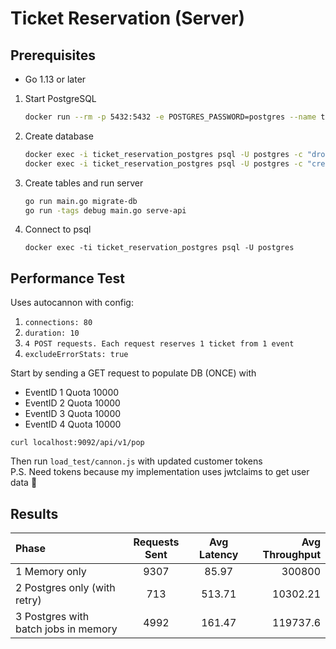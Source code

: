 # Ticket Reservation (Server)

## Prerequisites

- Go 1.13 or later

1. Start PostgreSQL

   ```sh
   docker run --rm -p 5432:5432 -e POSTGRES_PASSWORD=postgres --name ticket_reservation_postgres postgres:12-alpine
   ```

2. Create database

   ```sh
   docker exec -i ticket_reservation_postgres psql -U postgres -c "drop database if exists ticket_reservation" &&
   docker exec -i ticket_reservation_postgres psql -U postgres -c "create database ticket_reservation"
   ```

3. Create tables and run server

   ```sh
   go run main.go migrate-db
   go run -tags debug main.go serve-api
   ```
4. Connect to psql
    ```shell script
    docker exec -ti ticket_reservation_postgres psql -U postgres
    ```
## Performance Test

Uses autocannon with config:
1. `connections: 80`
2. `duration: 10`
3. `4 POST requests. Each request reserves 1 ticket from 1 event`
4. `excludeErrorStats: true`

Start by sending a GET request to populate DB (ONCE) with
- EventID 1 Quota 10000
- EventID 2 Quota 10000
- EventID 3 Quota 10000
- EventID 4 Quota 10000
```shell script
curl localhost:9092/api/v1/pop
```
Then run `load_test/cannon.js` with updated customer tokens <br>
P.S. Need tokens because my implementation uses jwtclaims to get user data 🤣

## Results
| Phase    | Requests Sent | Avg Latency     | Avg Throughput     |
| :-------------| :----------: | :----------: | -----------: |
|  1 Memory only| 9307 | 85.97   | 300800   |
| 2 Postgres only (with retry) | 713 | 513.71 |10302.21  |
| 3 Postgres with batch jobs in memory| 4992 | 161.47 | 119737.6  |
